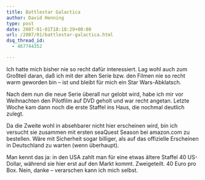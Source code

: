 ```yaml
---
title: Battlestar Galactica
author: David Henning
type: post
date: 2007-01-01T18:18:29+00:00
url: /2007/01/battlestar-galactica.html
dsq_thread_id:
  - 467744352

---
```

Ich hatte mich bisher nie so recht dafür interessiert. Lag wohl auch zum Großteil daran, daß ich mit der alten Serie bzw. den Filmen nie so recht warm geworden bin &#8211; ist und bleibt für mich ein Star Wars-Abklatsch.

Nach dem nun die neue Serie überall nur gelobt wird, habe ich mir vor Weihnachten den Pilotfilm auf DVD geholt und war recht angetan. Letzte Woche kam dann noch die erste Staffel ins Haus, die nochmal deutlich zulegt. 

Da die Zweite wohl in absehbarer nicht hier erscheinen wird, bin ich versucht sie zusammen mit ersten seaQuest Season bei amazon.com zu bestellen. Wäre mit Sicherheit sogar billiger, als auf das offizielle Erscheinen in Deutschland zu warten (wenn überhaupt). 

Man kennt das ja: in den USA zahlt man für eine etwas ältere Staffel 40 US-Dollar, während sie hier erst auf den Markt kommt. Zweigeteilt. 40 Euro pro Box. Nein, danke &#8211; verarschen kann ich mich selbst.